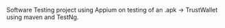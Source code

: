Software Testing project using Appium on testing of an .apk -> TrustWallet using maven and TestNg. 
